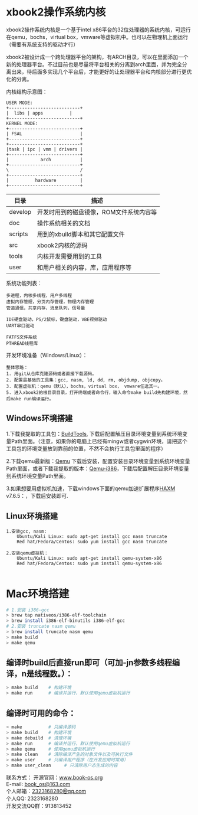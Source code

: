 # xbook2操作系统内核
xbook2操作系统内核是一个基于intel x86平台的32位处理器的系统内核，可运行在qemu，bochs，virtual box，vmware等虚拟机中。也可以在物理机上面运行（需要有系统支持的驱动才行）

xbook2被设计成一个跨处理器平台的架构，有ARCH目录，可以在里面添加一个新的处理器平台。不过目前也是尽量将平台相关的分离到arch里面，并为完全分离出来，待后面多实现几个平台后，才能更好的让处理器平台和内核部分进行更优化的分离。  

内核结构示意图：
```
USER MODE:
+---------------------------+
|  libs | apps          |   
+---------------------------+
KERNEL MODE: 
+---------------------------+  
| FSAL                      |
+---------------------------+
+---------------------------+  
|task | ipc | vmm | drivers |
+---------------------------+
|            arch           | 
+---------------------------+
\                           /
+---------------------------+
|          hardware         |
+---------------------------+
```

| 目录            | 描述                                      |
| ------------- | --------------------------------------- |
| develop       | 开发时用到的磁盘镜像，ROM文件系统内容等   |
| doc           | 操作系统相关的文档                               |
| scripts       | 用到的xbuild脚本和其它配置文件 |
| src           | xbook2内核的源码                  |
| tools         | 内核开发需要用到的工具                         |
| user          | 和用户相关的内容，库，应用程序等  |

系统功能列表：
```
多进程，内核多线程，用户多线程
虚拟内存管理，分页内存管理，物理内存管理
管道通信，共享内存，消息队列，信号量

IDE硬盘驱动，PS/2鼠标，键盘驱动，VBE视频驱动
UART串口驱动

FATFS文件系统
PTHREAD线程库
```

开发环境准备（Windows/Linux）：  
```
整体思路：
1. 用git从仓库克隆源码或者直接下载源码。
2. 配置最基础的工具集：gcc, nasm, ld, dd, rm, objdump, objcopy。
3. 配置虚拟机：qemu（默认），bochs，virtual box， vmware任选其一。
5. 进入xbook2的根目录目录，打开终端或者命令行，输入命令make build先构建环境，然后make run编译运行。
```

## Windows环境搭建

1.下载我提取的工具包：[BuildTools](https://gitee.com/hzc1998/bookos-web-db/blob/master/tools/BuildTools.zip), 下载后配置解压目录环境变量到系统环境变量Path里面。（注意，如果你的电脑上已经有mingw或者cygwin环境，请把这个工具包的环境变量放到靠前的位置，不然不会执行工具包里面的程序）

2.下载qemu最新版：[Qemu](https://www.qemu.org/) 下载后安装，配置安装目录环境变量到系统环境变量Path里面，或者下载我提取的版本：[Qemu-i386](https://gitee.com/hzc1998/bookos-web-db/blob/master/tools/Qemu-i386.rar)，下载后配置解压目录环境变量到系统环境变量Path里面。

3.如果想要用虚拟机加速，下载windows下面的qemu加速扩展程序[HAXM](https://github.com/intel/haxm/releases) v7.6.5：，下载后安装即可.


## Linux环境搭建
```
1.安装gcc, nasm: 
    Ubuntu/Kali Linux: sudo apt-get install gcc nasm truncate
    Red hat/Fedora/Centos: sudo yum install gcc nasm truncate
    
2.安装qemu虚拟机：
    Ubuntu/Kali Linux: sudo apt-get install qemu-system-x86
    Red hat/Fedora/Centos: sudo yum install qemu-system-x86
    
```

# Mac环境搭建

```bash
# 1.安装 i386-gcc
> brew tap nativeos/i386-elf-toolchain
> brew install i386-elf-binutils i386-elf-gcc
# 2.安装 truncate nasm qemu 
> brew install truncate nasm qemu
> make build
> make qemu
```

## 编译时build后直接run即可（可加-jn参数多线程编译，n是线程数。）：

```bash
> make build    # 构建环境
> make run      # 编译并运行，默认使用qemu虚拟机运行
```

## 编译时可用的命令：
```bash
> make          # 只编译源码
> make build    # 构建环境
> make debuild  # 清理环境
> make run      # 编译并运行，默认使用qemu虚拟机运行
> make qemu     # 使用qemu虚拟机运行
> make clean    # 清除编译产生的对象文件以及可执行文件
> make user     # 只编译用户程序（在开发应用时常用）
> make user_clean     # 只清除用户态生成的内容
```

联系方式：
开源官网：www.book-os.org  
E-mail: book_os@163.com  
个人邮箱：2323168280@qq.com  
个人QQ: 2323168280  
开发交流QQ群：913813452  